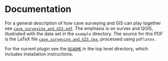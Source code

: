 # Documentation

For a general description of how cave surveying and GIS can play
together see
[`cave_surveying_and_GIS.pdf`](cave_surveying_and_GIS.pdf).  The
emphasis is on survex and QGIS, illustrated with the data set in the
`example` directory.  The source for this PDF is the LaTeX file
[`cave_surveying_and_GIS.tex`](cave_surveying_and_GIS.tex), processed
using `pdflatex`.

For the current plugin see the [`README`](../README.md)
in the top level directory, which includes installation instructions.
